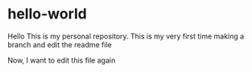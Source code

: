 # hello-world

Hello
This is my personal repository.  This is my very first time making a branch and edit the readme file

Now, I want to edit this file again
